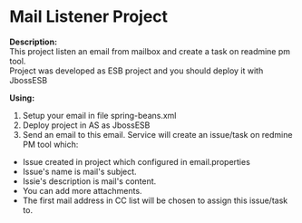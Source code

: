 Mail Listener Project
================================================================================

<b>Description:</b><br>
This project listen an email from mailbox and create a task on readmine pm tool. <br>
Project was developed as ESB project and you should deploy it with JbossESB <br>

<b>Using:</b><br>
1. Setup your email in file spring-beans.xml<br>
2. Deploy project in AS as JbossESB<br>
3. Send an email to this email. Service will create an issue/task on redmine PM tool which:<br>
  - Issue created in project which configured in email.properties
  - Issue's name is mail's subject.
  - Issie's description is mail's content.
  - You can add more attachments.
  - The first mail address in CC list will be chosen to assign this issue/task to.
